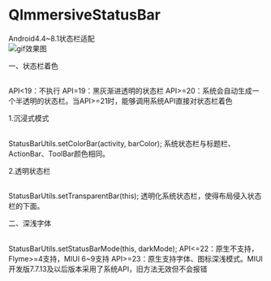 # QImmersiveStatusBar
Android4.4~8.1状态栏适配<br>
![gif效果图](https://github.com/272664150/QImmersiveStatusBar/blob/master/screenshots/1.png) 

一、状态栏着色
##
API<19：不执行
API=19：黑灰渐进透明的状态栏
API>=20：系统会自动生成一个半透明的状态栏。当API>=21时，能够调用系统API直接对状态栏着色

1.沉浸式模式
##
StatusBarUtils.setColorBar(activity, barColor);
系统状态栏与标题栏、ActionBar、ToolBar颜色相同。

2.透明状态栏
##
StatusBarUtils.setTransparentBar(this);
透明化系统状态栏，使得布局侵入状态栏的下面。


二、深浅字体
##
StatusBarUtils.setStatusBarMode(this, darkMode);
API<=22：原生不支持，Flyme>=4支持，MIUI 6~9支持
API>=23：原生支持字体、图标深浅模式。MIUI开发版7.7.13及以后版本采用了系统API，旧方法无效但不会报错
